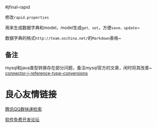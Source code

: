 #jfinal-rapid

修改`rapid.properties`

用来生成数据字典和model，model生成`get、set`，方便`save，update`~

数据字典的格式`http://team.oschina.net/`的`Markdown`表格~


## 备注
mysql和java类型转换存在部分问题，备注mysql官方的文章，闲时将其改善~
[connector-j-reference-type-conversions](http://dev.mysql.com/doc/connector-j/en/connector-j-reference-type-conversions.html)

 # 良心友情链接

[腾讯QQ群快速检索](http://u.720life.cn/s/8cf73f7c)

[软件免费开发论坛](http://u.720life.cn/s/bbb01dc0)